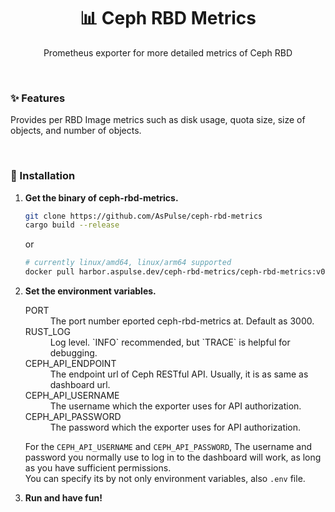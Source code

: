 <h1 align="center" style="border-bottom: none;">📊 Ceph RBD Metrics</h1>
<p align="center">Prometheus exporter for more detailed metrics of Ceph RBD</p>

<br />


### ✨ Features
Provides per RBD Image metrics such as disk usage, quota size, size of objects, and number of objects.

<br />

### 💠 Installation
1. **Get the binary of ceph-rbd-metrics.**
   ```sh
   git clone https://github.com/AsPulse/ceph-rbd-metrics
   cargo build --release
   ```
   or
   ```sh
   # currently linux/amd64, linux/arm64 supported
   docker pull harbor.aspulse.dev/ceph-rbd-metrics/ceph-rbd-metrics:v0.2.0
   ```

  
2. **Set the environment variables.**
   <dl>
     <dt>PORT</dt>
     <dd>The port number eported ceph-rbd-metrics at. Default as 3000.</dd>
     <dt>RUST_LOG</dt>  
     <dd>Log level. `INFO` recommended, but `TRACE` is helpful for debugging.</dd>
     <dt>CEPH_API_ENDPOINT</dt>  
     <dd>The endpoint url of Ceph RESTful API.  Usually, it is as same as dashboard url.</dd>
     <dt>CEPH_API_USERNAME</dt>  
     <dd>The username which the exporter uses for API authorization.</dd>
     <dt>CEPH_API_PASSWORD</dt>  
     <dd>The password which the exporter uses for API authorization.</dd>
   </dd>   

   For the `CEPH_API_USERNAME` and `CEPH_API_PASSWORD`, The username and password you normally use to log in to the dashboard will work, as long as you have sufficient permissions.  
   You can specify its by not only environment variables, also `.env` file.

3. **Run and have fun!**

